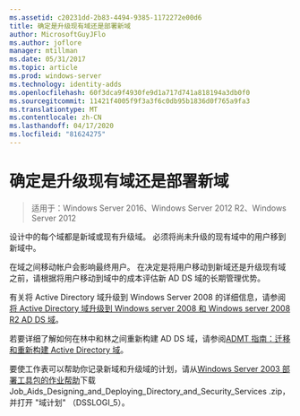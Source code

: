 ```yaml
---
ms.assetid: c20231dd-2b83-4494-9385-1172272e00d6
title: 确定是升级现有域还是部署新域
author: MicrosoftGuyJFlo
ms.author: joflore
manager: mtillman
ms.date: 05/31/2017
ms.topic: article
ms.prod: windows-server
ms.technology: identity-adds
ms.openlocfilehash: 60f3dca9f4930fe9d1a717d741a818194a3db0f0
ms.sourcegitcommit: 11421f4005f9f3a3f6c0db95b1836d0f765a9fa3
ms.translationtype: MT
ms.contentlocale: zh-CN
ms.lasthandoff: 04/17/2020
ms.locfileid: "81624275"
---
```

# <a name="determining-whether-to-upgrade-existing-domains-or-deploy-new-domains"></a>确定是升级现有域还是部署新域

> 适用于：Windows Server 2016、Windows Server 2012 R2、Windows Server 2012

设计中的每个域都是新域或现有升级域。 必须将尚未升级的现有域中的用户移到新域中。

在域之间移动帐户会影响最终用户。 在决定是将用户移动到新域还是升级现有域之前，请根据将用户移动到域中的成本评估新 AD DS 域的长期管理优势。

有关将 Active Directory 域升级到 Windows Server 2008 的详细信息，请参阅[将 Active Directory 域升级到 Windows server 2008 和 Windows server 2008 R2 AD DS 域](https://docs.microsoft.com/previous-versions/windows/it-pro/windows-server-2008-R2-and-2008/cc731188(v=ws.10))。

若要详细了解如何在林中和林之间重新构建 AD DS 域，请参阅[ADMT 指南：迁移和重新构建 Active Directory 域](https://docs.microsoft.com/previous-versions/windows/it-pro/windows-server-2008-R2-and-2008/cc974332(v=ws.10))。

要使工作表可以帮助你记录新域和升级域的计划，请从[Windows Server 2003 部署工具包的作业帮助](https://microsoft.com/download/details.aspx?id=9608)下载 Job_Aids_Designing_and_Deploying_Directory_and_Security_Services .zip，并打开 "域计划" （DSSLOGI_5）。
